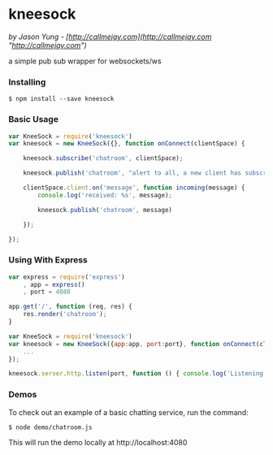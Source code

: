 # kneesock
*by Jason Yung - [http://callmejay.com](http://callmejay.com "http://callmejay.com")*

a simple pub sub wrapper for websockets/ws

### Installing

	$ npm install --save kneesock

### Basic Usage

```javascript
var KneeSock = require('kneesock')
var kneesock = new KneeSock({}, function onConnect(clientSpace) {

	kneesock.subscribe('chatroom', clientSpace);

	kneesock.publish('chatroom', "alert to all, a new client has subscribed" })

	clientSpace.client.on('message', function incoming(message) {
		console.log('received: %s', message);

		kneesock.publish('chatroom', message)

	});

});

```


### Using With Express

```javascript
var express = require('express')
	, app = express()
	, port = 4080

app.get('/', function (req, res) {
	res.render('chatroom');
}

var KneeSock = require('kneesock')
var kneesock = new KneeSock({app:app, port:port}, function onConnect(clientSpace) {
	...
});

kneesock.server.http.listen(port, function () { console.log('Listening on ' + port) });

```

### Demos
To check out an example of a basic chatting service, run the command:

	$ node demo/chatroom.js

This will run the demo locally at http://localhost:4080
